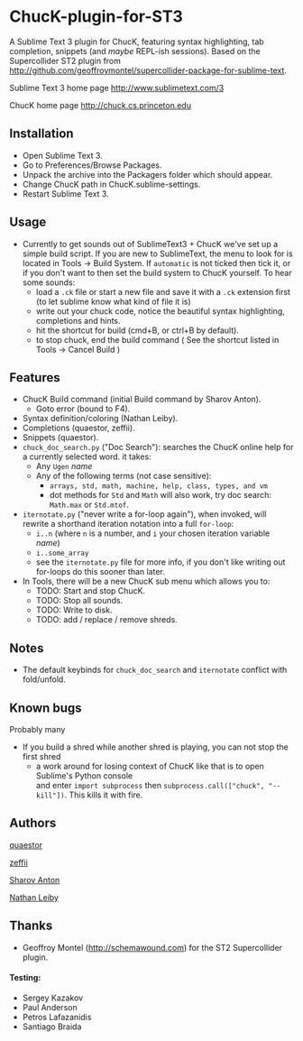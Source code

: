 ChucK-plugin-for-ST3
====================

A Sublime Text 3 plugin for ChucK, featuring syntax highlighting, tab completion, snippets (and *maybe* REPL-ish sessions). Based on the Supercollider ST2 plugin from http://github.com/geoffroymontel/supercollider-package-for-sublime-text.

Sublime Text 3 home page
http://www.sublimetext.com/3

ChucK home page
http://chuck.cs.princeton.edu

## Installation  

 - Open Sublime Text 3.
 - Go to Preferences/Browse Packages.
 - Unpack the archive into the Packagers folder which should appear.
 - Change ChucK path in ChucK.sublime-settings.
 - Restart Sublime Text 3.

## Usage  

 - Currently to get sounds out of SublimeText3 + ChucK we've set up a 
simple build script. If you are new to SublimeText, the menu to look for is located in Tools -> Build System. 
If `automatic` is not ticked then tick it, or if you don't want to then set the build system to ChucK yourself. To hear some sounds:
    - load a `.ck` file or start a new file and save it with a `.ck` extension first (to let sublime know what kind of file it is)
    - write out your chuck code, notice the beautiful syntax highlighting, completions and hints.
    - hit the shortcut for build (cmd+B, or ctrl+B by default). 
    - to stop chuck, end the build command ( See the shortcut listed in Tools -> Cancel Build )  


## Features
- ChucK Build command (initial Build command by Sharov Anton).
  - Goto error (bound to F4).
- Syntax definition/coloring (Nathan Leiby).
- Completions (quaestor, zeffii).
- Snippets (quaestor).
- `chuck_doc_search.py` ("Doc Search"): searches the ChucK online help for a currently selected word. it takes:
  - Any `Ugen` _name_
  - Any of the following terms (not case sensitive):
    - `arrays, std, math, machine, help, class, types, and vm`  
    - dot methods for `Std` and `Math` will also work, try doc search: `Math.max` or `Std.mtof`.
- `iternotate.py` ("never write a for-loop again"), when invoked, will rewrite a shorthand iteration notation into a full `for-loop`:
  - `i..n` (where `n` is a number, and `i` your chosen iteration variable _name_)
  - `i..some_array`
  - see the `iternotate.py` file for more info, if you don't like writing out for-loops do this sooner than later.
- In Tools, there will be a new ChucK sub menu which allows you to:
  - TODO: Start and stop ChucK.
  - TODO: Stop all sounds.
  - TODO: Write to disk.
  - TODO: add / replace / remove shreds.

## Notes
- The default keybinds for `chuck_doc_search` and `iternotate` conflict with fold/unfold.

## Known bugs
Probably many
- If you build a shred while another shred is playing, you can not stop the first shred  
    - a work around for losing context of ChucK like that is to open Sublime's Python console   
    and enter `import subprocess` then `subprocess.call(["chuck", "--kill"])`. This kills it with fire.


## Authors
[quaestor](http://github.com/tildebyte)

[zeffii](http://www.coursera.org/user/i/daff1a17ed112d8df2602bc10fa57a3b)

[Sharov Anton](http://www.coursera.org/user/i/6591636f6ce50babb61bb547c721fac4)

[Nathan Leiby](http://github.com/nathanleiby)

## Thanks

- Geoffroy Montel (http://schemawound.com) for the ST2 Supercollider plugin.

#### Testing:

- Sergey Kazakov
- Paul Anderson
- Petros Lafazanidis
- Santiago Braida
